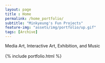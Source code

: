 ```yaml
---
layout: page
title : Home
permalink: /home_portfolio/
subtitle: "Minkyeung's Fun Projects"
feature-img: "assets/img/portfolio/up.gif"
tags: [Archive]
---
```

<style>
 d {
   text-align:left;
 }
</style>

<body>
<d>Media Art, Interactive Art, Exhibition, and Music</d> <br>
</body>
<br>
{% include portfolio.html %}
